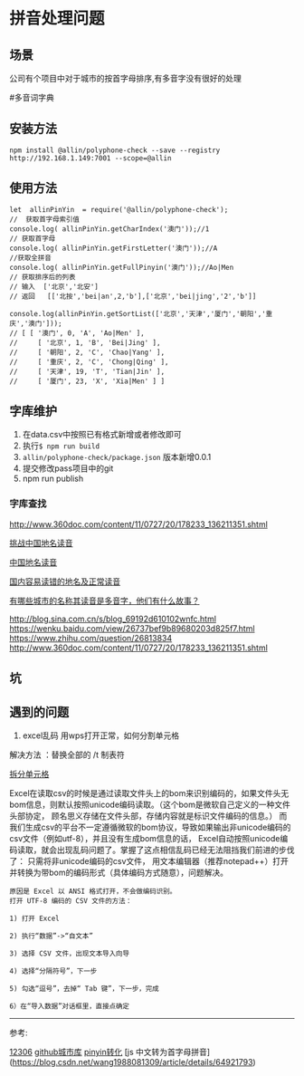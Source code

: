 
# 拼音处理问题

## 场景 

公司有个项目中对于城市的按首字母排序,有多音字没有很好的处理


#多音词字典

## 安装方法

`npm install @allin/polyphone-check --save --registry http://192.168.1.149:7001 --scope=@allin`

## 使用方法

```
let  allinPinYin  = require('@allin/polyphone-check');
//  获取首字母索引值
console.log( allinPinYin.getCharIndex('澳门'));//1
// 获取首字母
console.log( allinPinYin.getFirstLetter('澳门'));//A
//获取全拼音
console.log( allinPinYin.getFullPinyin('澳门'));//Ao|Men
// 获取排序后的列表
// 输入  ['北京','北安']
// 返回   [['北按','bei|an',2,'b'],['北京','bei|jing','2','b']]

console.log(allinPinYin.getSortList(['北京','天津','厦门','朝阳','重庆','澳门']));
// [ [ '澳门', 0, 'A', 'Ao|Men' ],
//     [ '北京', 1, 'B', 'Bei|Jing' ],
//     [ '朝阳', 2, 'C', 'Chao|Yang' ],
//     [ '重庆', 2, 'C', 'Chong|Qing' ],
//     [ '天津', 19, 'T', 'Tian|Jin' ],
//     [ '厦门', 23, 'X', 'Xia|Men' ] ]

```

## 字库维护
1. 在data.csv中按照已有格式新增或者修改即可
2. 执行`$ npm run build`
3. `allin/polyphone-check/package.json` 版本新增0.0.1
4. 提交修改pass项目中的git
5. npm run publish



### 字库查找
http://www.360doc.com/content/11/0727/20/178233_136211351.shtml

[挑战中国地名读音](https://wenku.baidu.com/view/de5faa49856a561253d36f1d.html)

[中国地名读音](https://wenku.baidu.com/view/ceba7cfb941ea76e58fa0443.html)

[国内容易读错的地名及正常读音](http://xh.5156edu.com/page/z8565m3135j20492.html)

[有哪些城市的名称其读音是多音字，他们有什么故事？](https://www.zhihu.com/question/26813834)




http://blog.sina.com.cn/s/blog_69192d610102wnfc.html
https://wenku.baidu.com/view/26737bef9b89680203d825f7.html
https://www.zhihu.com/question/26813834
http://www.360doc.com/content/11/0727/20/178233_136211351.shtml



## 坑

 ## 遇到的问题
 1. excel乱码
 用wps打开正常，如何分割单元格

 解决方法 ：替换全部的 /t 制表符

[拆分单元格](https://support.office.com/zh-cn/article/%E6%8B%86%E5%88%86%E5%8D%95%E5%85%83%E6%A0%BC-f1804d0c-e180-4ed0-a2ae-973a0b7c6a23)



Excel在读取csv的时候是通过读取文件头上的bom来识别编码的，如果文件头无bom信息，则默认按照unicode编码读取。（这个bom是微软自己定义的一种文件头部协定，
顾名思义存储在文件头部，存储内容就是标识文件编码的信息。）
而我们生成csv的平台不一定遵循微软的bom协议，导致如果输出非unicode编码的csv文件（例如utf-8），并且没有生成bom信息的话，
Excel自动按照unicode编码读取，就会出现乱码问题了。掌握了这点相信乱码已经无法阻挡我们前进的步伐了：
只需将非unicode编码的csv文件，
用文本编辑器（推荐notepad++）打开并转换为带bom的编码形式（具体编码方式随意），问题解决。


```
原因是 Excel 以 ANSI 格式打开，不会做编码识别。
打开 UTF-8 编码的 CSV 文件的方法：

1) 打开 Excel 

2) 执行“数据”->“自文本”

3) 选择 CSV 文件，出现文本导入向导

4) 选择“分隔符号”，下一步

5) 勾选“逗号”，去掉“ Tab 键”，下一步，完成

6）在“导入数据”对话框里，直接点确定
```
---

参考:

 [12306](https://kyfw.12306.cn/otn/resources/js/framework/station_name.js)
 [github城市库](https://github.com/eduosi/district)
 [pinyin转化](https://github.com/hotoo/pinyin)
 [js 中文转为首字母拼音] (https://blog.csdn.net/wang1988081309/article/details/64921793)